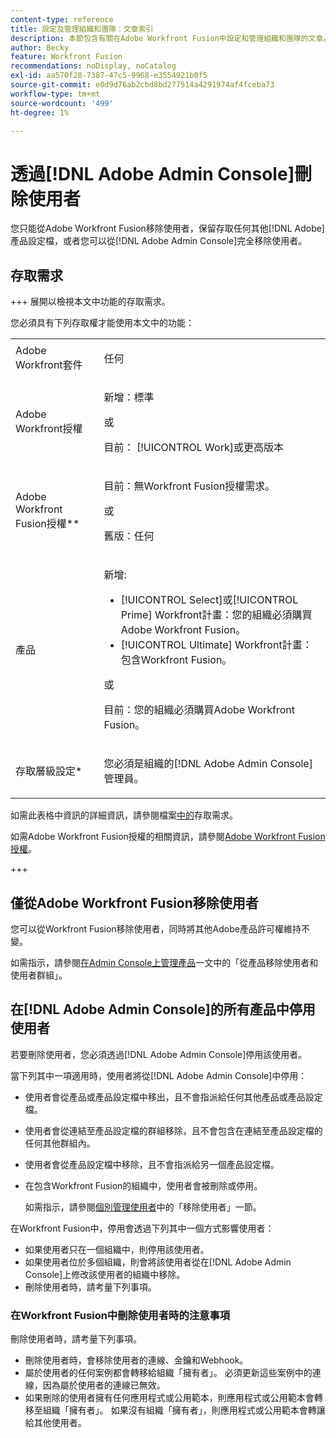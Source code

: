```yaml
---
content-type: reference
title: 設定及管理組織和團隊：文章索引
description: 本節包含有關在Adobe Workfront Fusion中設定和管理組織和團隊的文章。
author: Becky
feature: Workfront Fusion
recommendations: noDisplay, noCatalog
exl-id: aa570f28-7387-47c5-9968-e3554921b0f5
source-git-commit: e0d9d76ab2cbd8bd277514a4291974af4fceba73
workflow-type: tm+mt
source-wordcount: '499'
ht-degree: 1%

---
```


# 透過[!DNL Adobe Admin Console]刪除使用者

您只能從Adobe Workfront Fusion移除使用者，保留存取任何其他[!DNL Adobe]產品設定檔，或者您可以從[!DNL Adobe Admin Console]完全移除使用者。

## 存取需求

+++ 展開以檢視本文中功能的存取需求。

您必須具有下列存取權才能使用本文中的功能：

<table style="table-layout:auto">
 <col> 
 <col> 
 <tbody> 
  <tr> 
   <td role="rowheader">Adobe Workfront套件</td> 
   <td> <p>任何</p> </td> 
  </tr> 
  <tr data-mc-conditions=""> 
   <td role="rowheader">Adobe Workfront授權</td> 
   <td> <p>新增：標準</p><p>或</p><p>目前： [!UICONTROL Work]或更高版本</p> </td> 
  </tr> 
  <tr> 
   <td role="rowheader">Adobe Workfront Fusion授權**</td> 
   <td>
   <p>目前：無Workfront Fusion授權需求。</p>
   <p>或</p>
   <p>舊版：任何 </p>
   </td> 
  </tr> 
  <tr> 
   <td role="rowheader">產品</td> 
   <td>
   <p>新增:</p> <ul><li>[!UICONTROL Select]或[!UICONTROL Prime] Workfront計畫：您的組織必須購買Adobe Workfront Fusion。</li><li>[!UICONTROL Ultimate] Workfront計畫：包含Workfront Fusion。</li></ul>
   <p>或</p>
   <p>目前：您的組織必須購買Adobe Workfront Fusion。</p>
   </td> 
  </tr>
  <tr data-mc-conditions=""> 
   <td role="rowheader">存取層級設定*</td> 
   <td> 
     <p>您必須是組織的[!DNL Adobe Admin Console]管理員。</p>
   </td> 
  </tr> 
 </tbody> 
</table>

如需此表格中資訊的詳細資訊，請參閱檔案[中的](/help/workfront-fusion/references/licenses-and-roles/access-level-requirements-in-documentation.md)存取需求。

如需Adobe Workfront Fusion授權的相關資訊，請參閱[Adobe Workfront Fusion授權](/help/workfront-fusion/set-up-and-manage-workfront-fusion/licensing-operations-overview/license-automation-vs-integration.md)。

+++

## 僅從Adobe Workfront Fusion移除使用者

您可以從Workfront Fusion移除使用者，同時將其他Adobe產品許可權維持不變。

如需指示，請參閱[在Admin Console上管理產品](https://helpx.adobe.com/tw/enterprise/using/manage-products.html)一文中的「從產品移除使用者和使用者群組」。

## 在[!DNL Adobe Admin Console]的所有產品中停用使用者

若要刪除使用者，您必須透過[!DNL Adobe Admin Console]停用該使用者。

當下列其中一項適用時，使用者將從[!DNL Adobe Admin Console]中停用：

* 使用者會從產品或產品設定檔中移出，且不會指派給任何其他產品或產品設定檔。
* 使用者會從連結至產品設定檔的群組移除，且不會包含在連結至產品設定檔的任何其他群組內。
* 使用者會從產品設定檔中移除，且不會指派給另一個產品設定檔。
* 在包含Workfront Fusion的組織中，使用者會被刪除或停用。

  如需指示，請參閱[個別管理使用者](https://helpx.adobe.com/tw/enterprise/using/manage-users-individually.html)中的「移除使用者」一節。

在Workfront Fusion中，停用會透過下列其中一個方式影響使用者：

* 如果使用者只在一個組織中，則停用該使用者。
* 如果使用者位於多個組織，則會將該使用者從在[!DNL Adobe Admin Console]上修改該使用者的組織中移除。
* 刪除使用者時，請考量下列事項。

### 在Workfront Fusion中刪除使用者時的注意事項

刪除使用者時，請考量下列事項。

* 刪除使用者時，會移除使用者的連線、金鑰和Webhook。
* 屬於使用者的任何案例都會轉移給組織「擁有者」。 必須更新這些案例中的連線，因為屬於使用者的連線已無效。
* 如果刪除的使用者擁有任何應用程式或公用範本，則應用程式或公用範本會轉移至組織「擁有者」。 如果沒有組織「擁有者」，則應用程式或公用範本會轉讓給其他使用者。
